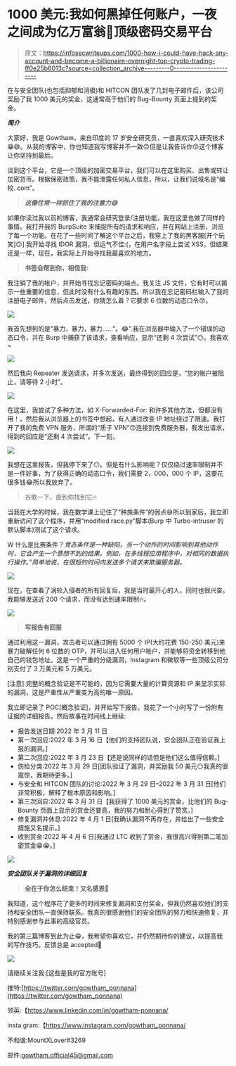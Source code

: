 # 1000 美元:我如何黑掉任何账户，一夜之间成为亿万富翁👑顶级密码交易平台

> 原文：<https://infosecwriteups.com/1000-how-i-could-have-hack-any-account-and-become-a-billionaire-overnight-top-crypto-trading-ff0e25b6013c?source=collection_archive---------0----------------------->

在与安全团队(也包括抑郁和消极)和 HITCON 团队发了几封电子邮件后，该公司奖励了我 1000 美元的奖金，这通常高于他们的 Bug-Bounty 页面上提到的奖金。

***简介***

大家好，我是 Gowtham，来自印度的 17 岁安全研究员，一直喜欢深入研究技术😁😅。从我的博客中，你也知道我写博客并不一致🙃但是让我告诉你😙这个博客让你坚持到最后。

谈到这个平台，它是一个顶级的加密交易平台，我们可以在这里购买、出售或转让加密货币。根据保密政策，我不能泄露任何私人信息，所以，让我们说域名是“编校. com”。

> ***这像往常一样抓住了我的注意力😅***

如果你读过我以前的博客，我通常会研究登录/注册功能，我在这里也做了同样的事情。我打开我的 BurpSuite 来捕捉所有的请求和响应，并在网站上注册，浏览了每一个功能。在花了一些时间了解这个平台之后，我穿上了我的黑客服[开个玩笑]🙃].我开始寻找 IDOR 漏洞，但运气不佳:(，在用户名字段上尝试 XSS，但结果还是一样，现在，我实际上开始寻找我最喜欢的地方。

> **书签会帮到你，相信我:**

我注销了我的帐户，并开始寻找忘记密码的端点。我关注 JS 文件，它有时可以揭示一些重要的信息，但此时没有什么有趣的东西。所以我在忘记密码栏输入了我的注册电子邮件，然后点击发送，你猜怎么着？它要求 6 位数的动态口令😙。

![](img/b94c21f75b3b297b2ae55f906a33ebd0.png)

我首先想到的是“暴力，暴力，暴力……”。😂".我在浏览器中输入了一个错误的动态口令，并在 Burp 中捕获了该请求，查看响应，显示“还剩 4 次尝试”😶。我喜欢~

![](img/c256f1a5fd588a53f4419f8b80629c10.png)

然后我向 Repeater 发送请求，并多次发送，最终得到的回应是，“您的帐户被阻止，请等待 2 小时”。

![](img/cd7a1b4350ddebdf16fafa78898da28a.png)

在这里，我尝试了多种方法，如 X-Forwarded-For: <ip>和许多其他方法，但都没有用！。然后我从浏览器上的书签中想起，有人通过改变 IP 地址绕过了限速。我打开了我的免费 VPN 服务，所谓的“质子 VPN”😙连接到免费服务器，我发出请求，得到的回应是“还剩 4 次尝试”。下一刻，</ip>

![](img/9d3d6ef88bad27c4daa691ee9a5644ec.png)

我想在这里报告，但我停下来了😶。但是有什么影响呢？仅仅绕过速率限制并不是一件好事，为了获得正确的动态口令，我们需要 2，000，000 个 IP，这要花很多钱😂所以我放弃了。

> 谷歌一下，直到你找到它🔥

当我在大学的时候，我在数学课上记住了“种族条件”的弱点😅所以到家后，我立即重新访问了这个程序，并用“modified race.py”脚本(Burp 中 Turbo-intrusor 的默认脚本)测试了这个请求。

W 什么是比赛条件？*竞态条件是一种缺陷，当一个动作的时间影响到其他动作时，它会产生一个意想不到的结果。例如，在多线程应用程序中，对相同的数据执行操作。”简单地说，在很短的时间内发送多个请求来欺骗服务器。*

![](img/9e14a2eea844d2b135bfc2fbb18c88c5.png)

现在，在查看了涡轮入侵者的所有回复后，我是当时最开心的人，同时也很兴奋。我能够发送近 200 个请求，而没有达到速率限制🔥。

![](img/b0f7b740df463f8d03ccbd90374e62bf.png)

> **写报告有回报**

通过利用这一漏洞，攻击者可以通过拥有 5000 个 IP(大约花费 150-250 美元)来暴力破解任何 6 位数的 OTP，并可以进入任何用户帐户，并能够将资金转移到他自己的钱包地址。这是一个严重的分级漏洞，Instagram 和微软等一些顶级公司分别支付了 3 万美元和 5 万美元。

[注意]:完整的概念验证是不可能的，因为它需要大量的计算资源和 IP 来显示实际的漏洞，这是严重性从严重变为高的唯一原因。

我立即记录了 POC[概念验证]，并开始写下报告。我花了一个小时写了一份附有证据的详细报告。然后故事在时间线上继续:

*   报告发送日期:2022 年 3 月 11 日
*   第一次回应:2022 年 3 月 16 日【他们的支持团队说，安全团队正在验证我上报的漏洞。]
*   第二次回应:2022 年 3 月 23 日【还是说同样的话但是他们这么值得信赖。]
*   伤检分类:2022 年 3 月 29 日[团队验证了漏洞，并奖励我 50 美元😶我真的很震惊，我期待更多。]
*   与安全和 HITCON 团队的讨论:2022 年 3 月 29 日–2022 年 3 月 31 日[他们非常积极，解释了根本原因和影响。]
*   第三次回应:2022 年 3 月 31 日【我获得了 1000 美元的赏金，比他们的 Bug-Bounty 页面上显示的赏金还要高，我的努力和耐心得到了赞赏。]
*   修复漏洞并休息:2022 年 4 月 1 日[我确认漏洞不再存在，并给出了一些安全措施又名提示。]
*   收到赏金:2022 年 4 月 6 日[我通过 LTC 收到了赏金，我很高兴得到第二笔加密赏金😁😭。]

![](img/c708eaac277b6b28358dc2b6e5252ffe.png)

***安全团队关于漏洞的详细回复***

> **全在于你怎么结束！又名感恩🙂**

我知道，这个程序花了更多的时间来修复漏洞和支付奖金，但我仍然喜欢他们的支持和安全团队一直保持联系。我真的很感谢他们的安全团队的努力和快速修复，并特别感谢参与此事的高级官员。

我的第三篇博客到此为止😁，我希望你喜欢它，并仍然期待你的建议，以提高我的写作技巧。反馈总是 accepted🥰

![](img/f542d1901a5fadadc6fc0646ea5dede1.png)

请继续关注我:[这些是我的官方账号]

推特:[https://twitter.com/gowtham_ponnana](https://twitter.com/gowtham_ponnana)

领英:【https://www.linkedin.com/in/gowtham-ponnana/ 

insta gram:【https://www.instagram.com/gowtham_ponnana/ 

不和谐:MountXLover#3269

邮件:gowtham.official45@gmail.com